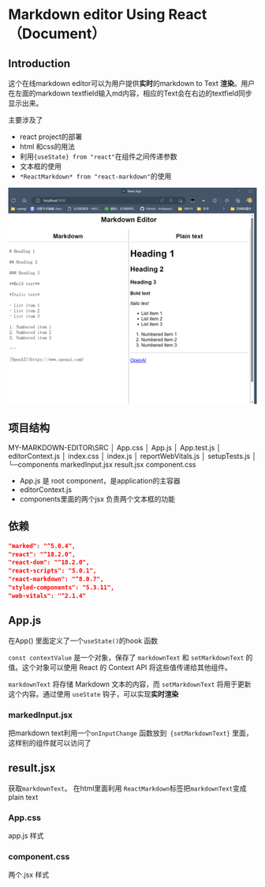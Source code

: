 # Markdown editor Using React （Document）

## Introduction

这个在线markdown editor可以为用户提供**实时**的markdown to Text **渲染**。用户在左面的markdown textfield输入md内容，相应的Text会在右边的textfield同步显示出来。

主要涉及了

- react project的部署
- html 和css的用法
- 利用`{useState} from "react"`在组件之间传递参数
- 文本框的使用
- `*ReactMarkdown* from "react-markdown"`的使用

<img src="./intro.png" style="zoom:50%;" />

## 项目结构

MY-MARKDOWN-EDITOR\SRC
│  App.css
│  App.js
│  App.test.js
│  editorContext.js
│  index.css
│  index.js
│  reportWebVitals.js
│  setupTests.js
│  
└─components
        markedInput.jsx
        result.jsx
        component.css

- App.js 是 root component，是application的主容器
- editorContext.js
- components里面的两个jsx 负责两个文本框的功能



## 依赖

```json
"marked": "^5.0.4",
"react": "^18.2.0",
"react-dom": "^18.2.0",
"react-scripts": "5.0.1",
"react-markdown": "^8.0.7",
"styled-components": "5.3.11",
"web-vitals": "^2.1.4"
```



## App.js

在App() 里面定义了一个`useState()`的hook 函数

`const contextValue` 是一个对象，保存了 `markdownText` 和 `setMarkdownText` 的值。这个对象可以使用 React 的 Context API 将这些值传递给其他组件。

 `markdownText` 将存储 Markdown 文本的内容，而 `setMarkdownText` 将用于更新这个内容。通过使用 `useState` 钩子，可以实现**实时渲染**



### markedInput.jsx

把markdown text利用一个`onInputChange` 函数放到` {setMarkdownText}` 里面，这样别的组件就可以访问了



## result.jsx

获取`markdownText`。 在html里面利用 `ReactMarkdown`标签把`markdownText`变成plain text



### App.css

app.js 样式

### component.css

两个.jsx 样式
